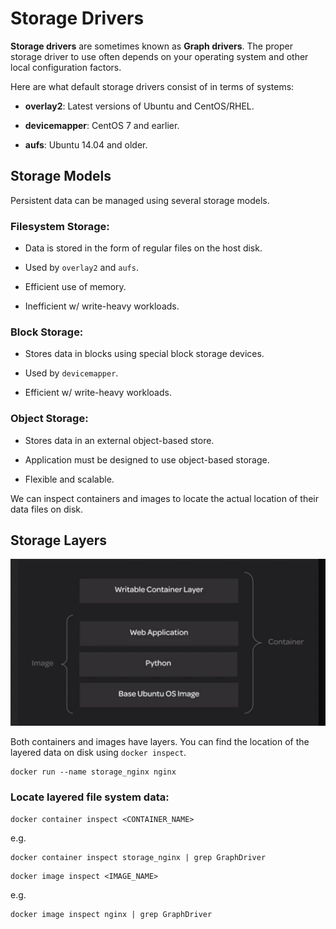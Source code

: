 # Storage Drivers

**Storage drivers** are sometimes known as **Graph drivers**. The proper storage driver to use often depends on your operating system and other local configuration factors.

Here are what default storage drivers consist of in terms of systems:

* **overlay2**: Latest versions of Ubuntu and CentOS/RHEL.

* **devicemapper**: CentOS 7 and earlier.

* **aufs**: Ubuntu 14.04 and older.

## Storage Models

Persistent data can be managed using several storage models.

### Filesystem Storage:

* Data is stored in the form of regular files on the host disk.

* Used by `overlay2` and `aufs`.

* Efficient use of memory.

* Inefficient w/ write-heavy workloads.

### Block Storage:

* Stores data in blocks using special block storage devices.

* Used by `devicemapper`.

* Efficient w/ write-heavy workloads.

### Object Storage:

* Stores data in an external object-based store.

* Application must be designed to use object-based storage.

* Flexible and scalable.

We can inspect containers and images to locate the actual location of their data files on disk.

## Storage Layers

![Fig. 1 Storage Layers](../../../img/storage-and-volumes/docker-storage/diag01.png)

Both containers and images have layers. You can find the location of the layered data on disk using `docker inspect`.

```
docker run --name storage_nginx nginx
```

### Locate layered file system data:

```
docker container inspect <CONTAINER_NAME>
```

e.g.

```
docker container inspect storage_nginx | grep GraphDriver
```

```
docker image inspect <IMAGE_NAME>
```

e.g.

```
docker image inspect nginx | grep GraphDriver
```
